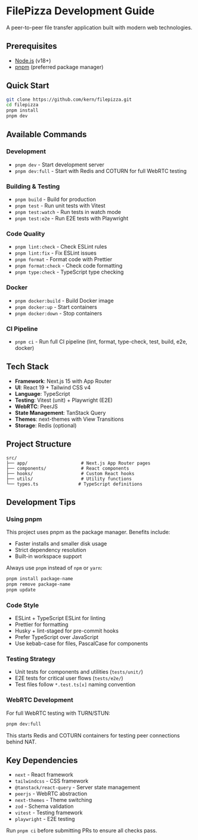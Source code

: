 # FilePizza Development Guide

A peer-to-peer file transfer application built with modern web technologies.

## Prerequisites

- [Node.js](https://nodejs.org/) (v18+)
- [pnpm](https://pnpm.io/) (preferred package manager)

## Quick Start

```bash
git clone https://github.com/kern/filepizza.git
cd filepizza
pnpm install
pnpm dev
```

## Available Commands

### Development
- `pnpm dev` - Start development server
- `pnpm dev:full` - Start with Redis and COTURN for full WebRTC testing

### Building & Testing
- `pnpm build` - Build for production
- `pnpm test` - Run unit tests with Vitest
- `pnpm test:watch` - Run tests in watch mode
- `pnpm test:e2e` - Run E2E tests with Playwright

### Code Quality
- `pnpm lint:check` - Check ESLint rules
- `pnpm lint:fix` - Fix ESLint issues
- `pnpm format` - Format code with Prettier
- `pnpm format:check` - Check code formatting
- `pnpm type:check` - TypeScript type checking

### Docker
- `pnpm docker:build` - Build Docker image
- `pnpm docker:up` - Start containers
- `pnpm docker:down` - Stop containers

### CI Pipeline
- `pnpm ci` - Run full CI pipeline (lint, format, type-check, test, build, e2e, docker)

## Tech Stack

- **Framework**: Next.js 15 with App Router
- **UI**: React 19 + Tailwind CSS v4
- **Language**: TypeScript
- **Testing**: Vitest (unit) + Playwright (E2E)
- **WebRTC**: PeerJS
- **State Management**: TanStack Query
- **Themes**: next-themes with View Transitions
- **Storage**: Redis (optional)

## Project Structure

```
src/
├── app/                    # Next.js App Router pages
├── components/             # React components
├── hooks/                  # Custom React hooks
├── utils/                  # Utility functions
└── types.ts               # TypeScript definitions
```

## Development Tips

### Using pnpm

This project uses pnpm as the package manager. Benefits include:
- Faster installs and smaller disk usage
- Strict dependency resolution
- Built-in workspace support

Always use `pnpm` instead of `npm` or `yarn`:
```bash
pnpm install package-name
pnpm remove package-name
pnpm update
```

### Code Style

- ESLint + TypeScript ESLint for linting
- Prettier for formatting
- Husky + lint-staged for pre-commit hooks
- Prefer TypeScript over JavaScript
- Use kebab-case for files, PascalCase for components

### Testing Strategy

- Unit tests for components and utilities (`tests/unit/`)
- E2E tests for critical user flows (`tests/e2e/`)
- Test files follow `*.test.ts[x]` naming convention

### WebRTC Development

For full WebRTC testing with TURN/STUN:
```bash
pnpm dev:full
```

This starts Redis and COTURN containers for testing peer connections behind NAT.

## Key Dependencies

- `next` - React framework
- `tailwindcss` - CSS framework
- `@tanstack/react-query` - Server state management
- `peerjs` - WebRTC abstraction
- `next-themes` - Theme switching
- `zod` - Schema validation
- `vitest` - Testing framework
- `playwright` - E2E testing

Run `pnpm ci` before submitting PRs to ensure all checks pass.